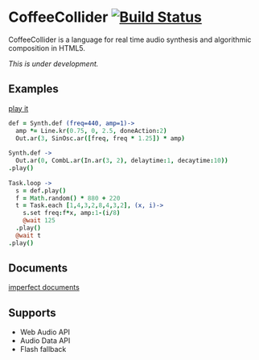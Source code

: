 # CoffeeCollider [![Build Status](https://travis-ci.org/mohayonao/CoffeeCollider.png?branch=master)](https://travis-ci.org/mohayonao/CoffeeCollider)
CoffeeCollider is a language for real time audio synthesis and algorithmic composition in HTML5.

*This is under development.*

## Examples

[play it](http://goo.gl/yXLlGj)

```coffeescript
def = Synth.def (freq=440, amp=1)->
  amp *= Line.kr(0.75, 0, 2.5, doneAction:2)
  Out.ar(3, SinOsc.ar([freq, freq * 1.25]) * amp)
 
Synth.def ->
  Out.ar(0, CombL.ar(In.ar(3, 2), delaytime:1, decaytime:10))
.play()
 
Task.loop ->
  s = def.play()
  f = Math.random() * 880 + 220
  t = Task.each [1,4,3,2,8,4,3,2], (x, i)->
    s.set freq:f*x, amp:1-(i/8)
    @wait 125
  .play()
  @wait t
.play()
```

## Documents

[imperfect documents](https://github.com/mohayonao/CoffeeCollider/wiki)

## Supports

- Web Audio API
- Audio Data API
- Flash fallback

